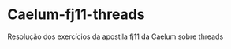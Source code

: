 Caelum-fj11-threads
===================

Resolução dos exercícios da apostila fj11 da Caelum sobre threads
